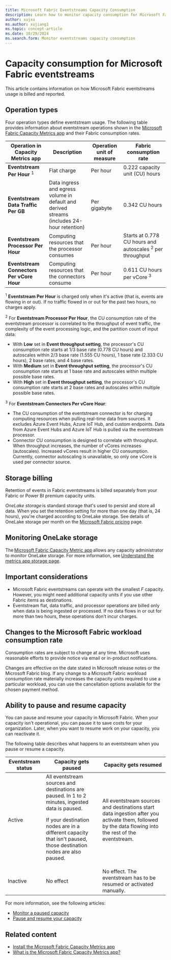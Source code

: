 ```yaml
---
title: Microsoft Fabric Eventstreams Capacity Consumption
description: Learn how to monitor capacity consumption for Microsoft Fabric eventstreams.
author: xujxu
ms.author: xujiang1
ms.topic: concept-article 
ms.date: 10/29/2024
ms.search.form: Monitor eventstreams capacity consumption
---
```


# Capacity consumption for Microsoft Fabric eventstreams

This article contains information on how Microsoft Fabric eventstreams usage is billed and reported.

## Operation types

Four operation types define eventstream usage. The following table provides information about eventstream operations shown in the [Microsoft Fabric Capacity Metrics app](../../enterprise/metrics-app.md) and their Fabric consumption rates.

| Operation in Capacity Metrics app | Description | Operation unit of measure | Fabric consumption rate |
| --------------------------------- | ----------- | ------------------------- | ----------------------- |
| **Eventstream Per Hour** <sup>1</sup> | Flat charge | Per hour | 0.222 capacity unit (CU) hours |
| **Eventstream Data Traffic Per GB** | Data ingress and egress volume in default and derived streams <br/> (includes 24-hour retention) | Per gigabyte | 0.342 CU hours |
| **Eventstream Processor Per Hour** | Computing resources that the processor consumes | Per hour | Starts at 0.778 CU hours and autoscales <sup>2</sup> per throughput |
| **Eventstream Connectors Per vCore Hour** | Computing resources that the connectors consume | Per hour | 0.611 CU hours per vCore <sup>3</sup> |

<sup>1</sup> **Eventstream Per Hour** is charged only when it's active (that is, events are flowing in or out). If no traffic flowed in or out for the past two hours, no charges apply.

<sup>2</sup> For **Eventstream Processor Per Hour**, the CU consumption rate of the eventstream processor is correlated to the throughput of event traffic, the complexity of the event processing logic, and the partition count of input data:

- With **Low** set in **Event throughput setting**, the processor's CU consumption rate starts at 1/3 base rate (0.778 CU hours) and autoscales within 2/3 base rate (1.555 CU hours), 1 base rate (2.333 CU hours), 2 base rates, and 4 base rates.
- With **Medium** set in **Event throughput setting**, the processor's CU consumption rate starts at 1 base rate and autoscales within multiple possible base rates.
- With **High** set in **Event throughput setting**, the processor's CU consumption rate starts at 2 base rates and autoscales within multiple possible base rates.

<sup>3</sup> For **Eventstream Connectors Per vCore Hour**:

- The CU consumption of the eventstream connector is for charging computing resources when pulling real-time data from sources. It excludes Azure Event Hubs, Azure IoT Hub, and custom endpoints. Data from Azure Event Hubs and Azure IoT Hub is pulled via the eventstream processor.
- Connector CU consumption is designed to correlate with throughput. When throughput increases, the number of vCores increases (autoscales). Increased vCores result in higher CU consumption. Currently, connector autoscaling is unavailable, so only one vCore is used per connector source.

## Storage billing

Retention of events in Fabric eventstreams is billed separately from your Fabric or Power BI premium capacity units.  

*OneLake storage* is standard storage that's used to persist and store all data. When you set the retention setting for more than one day (that is, 24 hours), you're charged according to OneLake storage. See details of OneLake storage per month on the [Microsoft Fabric pricing](https://azure.microsoft.com/pricing/details/microsoft-fabric/) page.

## Monitoring OneLake storage

The [Microsoft Fabric Capacity Metric app](../../enterprise/metrics-app.md) allows any capacity administrator to monitor OneLake storage. For more information, see [Understand the metrics app storage page](../../enterprise/metrics-app-storage-page.md).

## Important considerations

- Microsoft Fabric eventstreams can operate with the smallest *F* capacity. However, you might need additional capacity units if you use other Fabric items as destinations.
- Eventstream flat, data traffic, and processor operations are billed only when data is being ingested or processed. If no data flows in or out for more than two hours, these operations don't incur charges.

## Changes to the Microsoft Fabric workload consumption rate

Consumption rates are subject to change at any time. Microsoft uses reasonable efforts to provide notice via email or in-product notifications. 

Changes are effective on the date stated in Microsoft release notes or the Microsoft Fabric blog. If any change to a Microsoft Fabric workload consumption rate materially increases the capacity units required to use a particular workload, you can use the cancellation options available for the chosen payment method.

## Ability to pause and resume capacity

You can pause and resume your capacity in Microsoft Fabric. When your capacity isn't operational, you can pause it to save costs for your organization. Later, when you want to resume work on your capacity, you can reactivate it.

The following table describes what happens to an eventstream when you pause or resume a capacity.

| Eventstream status | Capacity gets paused | Capacity gets resumed |
| --- | -------------- | -------------- |
| Active | All eventstream sources and destinations are paused. In 1 to 2 minutes, ingested data is paused. <p>If your destination nodes are in a different capacity that isn't paused, those destination nodes are also paused.</p> | All eventstream sources and destinations start data ingestion after you activate them, followed by the data flowing into the rest of the eventstream. |
| Inactive | No effect | No effect. The eventstream has to be resumed or activated manually. |

For more information, see the following articles:

- [Monitor a paused capacity](../../enterprise/monitor-paused-capacity.md)
- [Pause and resume your capacity](../../enterprise/pause-resume.md)

## Related content

- [Install the Microsoft Fabric Capacity Metrics app](/power-bi/enterprise/service-premium-install-app)
- [What is the Microsoft Fabric Capacity Metrics app?](/power-bi/enterprise/service-premium-metrics-app)
